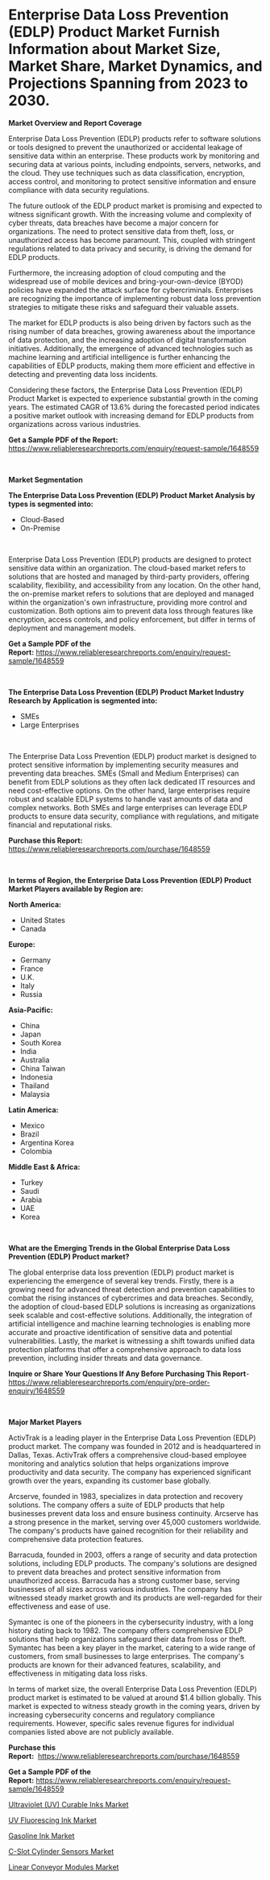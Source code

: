 <p><h1>Enterprise Data Loss Prevention (EDLP) Product Market Furnish Information about Market Size, Market Share, Market Dynamics, and Projections Spanning from 2023 to 2030.</h1></p><p><strong>Market Overview and Report Coverage</strong></p>
<p><p>Enterprise Data Loss Prevention (EDLP) products refer to software solutions or tools designed to prevent the unauthorized or accidental leakage of sensitive data within an enterprise. These products work by monitoring and securing data at various points, including endpoints, servers, networks, and the cloud. They use techniques such as data classification, encryption, access control, and monitoring to protect sensitive information and ensure compliance with data security regulations.</p><p>The future outlook of the EDLP product market is promising and expected to witness significant growth. With the increasing volume and complexity of cyber threats, data breaches have become a major concern for organizations. The need to protect sensitive data from theft, loss, or unauthorized access has become paramount. This, coupled with stringent regulations related to data privacy and security, is driving the demand for EDLP products.</p><p>Furthermore, the increasing adoption of cloud computing and the widespread use of mobile devices and bring-your-own-device (BYOD) policies have expanded the attack surface for cybercriminals. Enterprises are recognizing the importance of implementing robust data loss prevention strategies to mitigate these risks and safeguard their valuable assets.</p><p>The market for EDLP products is also being driven by factors such as the rising number of data breaches, growing awareness about the importance of data protection, and the increasing adoption of digital transformation initiatives. Additionally, the emergence of advanced technologies such as machine learning and artificial intelligence is further enhancing the capabilities of EDLP products, making them more efficient and effective in detecting and preventing data loss incidents.</p><p>Considering these factors, the Enterprise Data Loss Prevention (EDLP) Product Market is expected to experience substantial growth in the coming years. The estimated CAGR of 13.6% during the forecasted period indicates a positive market outlook with increasing demand for EDLP products from organizations across various industries.</p></p>
<p><strong>Get a Sample PDF of the Report:</strong> <a href="https://www.reliableresearchreports.com/enquiry/request-sample/1648559">https://www.reliableresearchreports.com/enquiry/request-sample/1648559</a></p>
<p>&nbsp;</p>
<p><strong>Market Segmentation</strong></p>
<p><strong>The Enterprise Data Loss Prevention (EDLP) Product Market Analysis by types is segmented into:</strong></p>
<p><ul><li>Cloud-Based</li><li>On-Premise</li></ul></p>
<p>&nbsp;</p>
<p><p>Enterprise Data Loss Prevention (EDLP) products are designed to protect sensitive data within an organization. The cloud-based market refers to solutions that are hosted and managed by third-party providers, offering scalability, flexibility, and accessibility from any location. On the other hand, the on-premise market refers to solutions that are deployed and managed within the organization's own infrastructure, providing more control and customization. Both options aim to prevent data loss through features like encryption, access controls, and policy enforcement, but differ in terms of deployment and management models.</p></p>
<p><strong>Get a Sample PDF of the Report:</strong>&nbsp;<a href="https://www.reliableresearchreports.com/enquiry/request-sample/1648559">https://www.reliableresearchreports.com/enquiry/request-sample/1648559</a></p>
<p>&nbsp;</p>
<p><strong>The Enterprise Data Loss Prevention (EDLP) Product Market Industry Research by Application is segmented into:</strong></p>
<p><ul><li>SMEs</li><li>Large Enterprises</li></ul></p>
<p>&nbsp;</p>
<p><p>The Enterprise Data Loss Prevention (EDLP) product market is designed to protect sensitive information by implementing security measures and preventing data breaches. SMEs (Small and Medium Enterprises) can benefit from EDLP solutions as they often lack dedicated IT resources and need cost-effective options. On the other hand, large enterprises require robust and scalable EDLP systems to handle vast amounts of data and complex networks. Both SMEs and large enterprises can leverage EDLP products to ensure data security, compliance with regulations, and mitigate financial and reputational risks.</p></p>
<p><strong>Purchase this Report:</strong>&nbsp; <a href="https://www.reliableresearchreports.com/purchase/1648559">https://www.reliableresearchreports.com/purchase/1648559</a></p>
<p>&nbsp;</p>
<p><strong>In terms of Region, the Enterprise Data Loss Prevention (EDLP) Product Market Players available by Region are:</strong></p>
<p>
    <p> <strong> North America: </strong>
        <ul>
            <li>United States</li>
            <li>Canada</li>
        </ul>
        </p> 
    <p> <strong> Europe: </strong>
        <ul>
            <li>Germany</li>
            <li>France</li>
            <li>U.K.</li>
            <li>Italy</li>
            <li>Russia</li>
        </ul>
        </p> 
    <p> <strong> Asia-Pacific: </strong>
        <ul>
            <li>China</li>
            <li>Japan</li>
            <li>South Korea</li>
            <li>India</li>
            <li>Australia</li>
            <li>China Taiwan</li>
            <li>Indonesia</li>
            <li>Thailand</li>
            <li>Malaysia</li>
        </ul>
        </p> 
    <p> <strong> Latin America: </strong>
        <ul>
            <li>Mexico</li>
            <li>Brazil</li>
            <li>Argentina Korea</li>
            <li>Colombia</li>
        </ul>
        </p> 
    <p> <strong> Middle East & Africa: </strong>
        <ul>
            <li>Turkey</li>
            <li>Saudi</li>
            <li>Arabia</li>
            <li>UAE</li>
            <li>Korea</li>
        </ul>
    </p>
    </p>
<p>&nbsp;</p>
<p><strong>What are the Emerging Trends in the Global Enterprise Data Loss Prevention (EDLP) Product market?</strong></p>
<p><p>The global enterprise data loss prevention (EDLP) product market is experiencing the emergence of several key trends. Firstly, there is a growing need for advanced threat detection and prevention capabilities to combat the rising instances of cybercrimes and data breaches. Secondly, the adoption of cloud-based EDLP solutions is increasing as organizations seek scalable and cost-effective solutions. Additionally, the integration of artificial intelligence and machine learning technologies is enabling more accurate and proactive identification of sensitive data and potential vulnerabilities. Lastly, the market is witnessing a shift towards unified data protection platforms that offer a comprehensive approach to data loss prevention, including insider threats and data governance.</p></p>
<p><strong>Inquire or Share Your Questions If Any Before Purchasing This Report</strong>- <a href="https://www.reliableresearchreports.com/enquiry/pre-order-enquiry/1648559">https://www.reliableresearchreports.com/enquiry/pre-order-enquiry/1648559</a></p>
<p>&nbsp;</p>
<p><strong>Major Market Players</strong></p>
<p><p>ActivTrak is a leading player in the Enterprise Data Loss Prevention (EDLP) product market. The company was founded in 2012 and is headquartered in Dallas, Texas. ActivTrak offers a comprehensive cloud-based employee monitoring and analytics solution that helps organizations improve productivity and data security. The company has experienced significant growth over the years, expanding its customer base globally.</p><p>Arcserve, founded in 1983, specializes in data protection and recovery solutions. The company offers a suite of EDLP products that help businesses prevent data loss and ensure business continuity. Arcserve has a strong presence in the market, serving over 45,000 customers worldwide. The company's products have gained recognition for their reliability and comprehensive data protection features.</p><p>Barracuda, founded in 2003, offers a range of security and data protection solutions, including EDLP products. The company's solutions are designed to prevent data breaches and protect sensitive information from unauthorized access. Barracuda has a strong customer base, serving businesses of all sizes across various industries. The company has witnessed steady market growth and its products are well-regarded for their effectiveness and ease of use.</p><p>Symantec is one of the pioneers in the cybersecurity industry, with a long history dating back to 1982. The company offers comprehensive EDLP solutions that help organizations safeguard their data from loss or theft. Symantec has been a key player in the market, catering to a wide range of customers, from small businesses to large enterprises. The company's products are known for their advanced features, scalability, and effectiveness in mitigating data loss risks.</p><p>In terms of market size, the overall Enterprise Data Loss Prevention (EDLP) product market is estimated to be valued at around $1.4 billion globally. This market is expected to witness steady growth in the coming years, driven by increasing cybersecurity concerns and regulatory compliance requirements. However, specific sales revenue figures for individual companies listed above are not publicly available.</p></p>
<p><strong>Purchase this Report:</strong>&nbsp;&nbsp;<a href="https://www.reliableresearchreports.com/purchase/1648559">https://www.reliableresearchreports.com/purchase/1648559</a></p>
<p></p>
<p><strong>Get a Sample PDF of the Report:</strong>&nbsp;<a href="https://www.reliableresearchreports.com/enquiry/request-sample/1648559">https://www.reliableresearchreports.com/enquiry/request-sample/1648559</a></p>
<p><p><a href="https://www.linkedin.com/pulse/ultraviolet-uv-curable-inks-market-research-report-unlocks/">Ultraviolet (UV) Curable Inks Market</a></p><p><a href="https://www.linkedin.com/pulse/uv-fluorescing-ink-market-size-share-global-analysis-report/">UV Fluorescing Ink Market</a></p><p><a href="https://www.linkedin.com/pulse/gasoline-ink-market-size-share-amp-trends-analysis-report/">Gasoline Ink Market</a></p><p><a href="https://medium.com/@roscoemayer1990/c-slot-cylinder-sensors-market-size-and-market-trends-complete-industry-overview-2023-to-2030-c74b18b21d9b">C-Slot Cylinder Sensors Market</a></p><p><a href="https://medium.com/@lloydgrimes52/linear-conveyor-modules-market-size-reveals-the-best-marketing-channels-in-global-industry-41d66b1bfd11">Linear Conveyor Modules Market</a></p></p>